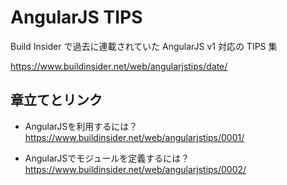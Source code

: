 # AngularJS TIPS

Build Insider で過去に連載されていた AngularJS v1 対応の TIPS 集

https://www.buildinsider.net/web/angularjstips/date/

## 章立てとリンク

* AngularJSを利用するには？  
  https://www.buildinsider.net/web/angularjstips/0001/

* AngularJSでモジュールを定義するには？  
  https://www.buildinsider.net/web/angularjstips/0002/
